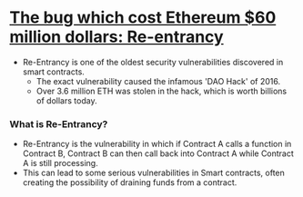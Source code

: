 # [The bug which cost Ethereum $60 million dollars: Re-entrancy](https://learnweb3.io/degrees/ethereum-developer-degree/senior/the-bug-which-cost-ethereum-60-million-dollars-re-entrancy/)
- Re-Entrancy is one of the oldest security vulnerabilities discovered in smart contracts.
    - The exact vulnerability caused the infamous 'DAO Hack' of 2016.
    - Over 3.6 million ETH was stolen in the hack, which is worth billions of dollars today.

### What is Re-Entrancy?
- Re-Entrancy is the vulnerability in which if Contract A calls a function in Contract B, Contract B can then call back into Contract A while Contract A is still processing.
- This can lead to some serious vulnerabilities in Smart contracts, often creating the possibility of draining funds from a contract.

